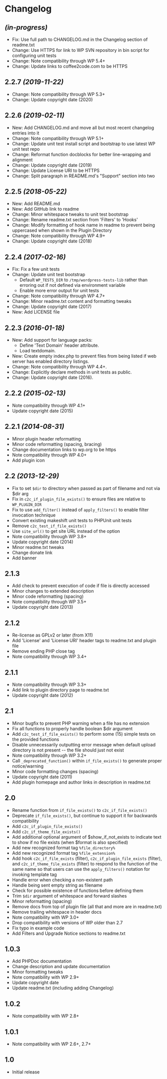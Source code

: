 # Changelog

## _(in-progress)_
* Fix: Use full path to CHANGELOG.md in the Changelog section of readme.txt
* Change: Use HTTPS for link to WP SVN repository in bin script for configuring unit tests
* Change: Note compatibility through WP 5.4+
* Change: Update links to coffee2code.com to be HTTPS

## 2.2.7 _(2019-11-22)_
* Change: Note compatibility through WP 5.3+
* Change: Update copyright date (2020)

## 2.2.6 _(2019-02-11)_
* New: Add CHANGELOG.md and move all but most recent changelog entries into it
* Change: Note compatibility through WP 5.1+
* Change: Update unit test install script and bootstrap to use latest WP unit test repo
* Change: Reformat function docblocks for better line-wrapping and alignment
* Change: Update copyright date (2019)
* Change: Update License URI to be HTTPS
* Change: Split paragraph in README.md's "Support" section into two

## 2.2.5 _(2018-05-22)_
* New: Add README.md
* New: Add GitHub link to readme
* Change: Minor whitespace tweaks to unit test bootstrap
* Change: Rename readme.txt section from 'Filters' to 'Hooks'
* Change: Modify formatting of hook name in readme to prevent being uppercased when shown in the Plugin Directory
* Change: Note compatibility through WP 4.9+
* Change: Update copyright date (2018)

## 2.2.4 _(2017-02-16)_
* Fix: Fix a few unit tests
* Change: Update unit test bootstrap
    * Default `WP_TESTS_DIR` to `/tmp/wordpress-tests-lib` rather than erroring out if not defined via environment variable
    * Enable more error output for unit tests
* Change: Note compatibility through WP 4.7+
* Change: Minor readme.txt content and formatting tweaks
* Change: Update copyright date (2017)
* New: Add LICENSE file

## 2.2.3 _(2016-01-18)_
* New: Add support for language packs:
    * Define 'Text Domain' header attribute.
    * Load textdomain.
* New: Create empty index.php to prevent files from being listed if web server has enabled directory listings.
* Change: Note compatibility through WP 4.4+.
* Change: Explicitly declare methods in unit tests as public.
* Change: Update copyright date (2016).

## 2.2.2 _(2015-02-13)_
* Note compatibility through WP 4.1+
* Update copyright date (2015)

## 2.2.1 _(2014-08-31)_
* Minor plugin header reformatting
* Minor code reformatting (spacing, bracing)
* Change documentation links to wp.org to be https
* Note compatibility through WP 4.0+
* Add plugin icon

## 2.2 _(2013-12-29)_
* Fix to set `$dir` to directory when passed as part of filename and not via $dir arg
* Fix in `c2c_if_plugin_file_exists()` to ensure files are relative to `WP_PLUGIN_DIR`
* Fix to use `add_filter()` instead of `apply_filters()` to enable filter invocation technique
* Convert existing makeshift unit tests to PHPUnit unit tests
* Remove `c2c_test_if_file_exists()`
* Use `site_url()` to get site URL instead of the option
* Note compatibility through WP 3.8+
* Update copyright date (2014)
* Minor readme.txt tweaks
* Change donate link
* Add banner

## 2.1.3
* Add check to prevent execution of code if file is directly accessed
* Minor changes to extended description
* Minor code reformatting (spacing)
* Note compatibility through WP 3.5+
* Update copyright date (2013)

## 2.1.2
* Re-license as GPLv2 or later (from X11)
* Add 'License' and 'License URI' header tags to readme.txt and plugin file
* Remove ending PHP close tag
* Note compatibility through WP 3.4+

## 2.1.1
* Note compatibility through WP 3.3+
* Add link to plugin directory page to readme.txt
* Update copyright date (2012)

## 2.1
* Minor bugfix to prevent PHP warning when a file has no extension
* Fix all functions to properly handle boolean $dir argument
* Add `c2c_test_if_file_exists()` to perform some (15) simple tests on the provided functions
* Disable unnecessarily outputting error message when default upload directory is not present -- the file should just not exist
* Note compatibility through WP 3.2+
* Call `_deprecated_function()` within `if_file_exists()` to generate proper notice/warning
* Minor code formatting changes (spacing)
* Update copyright date (2011)
* Add plugin homepage and author links in description in readme.txt

## 2.0
* Rename function from `if_file_exists()` to `c2c_if_file_exists()`
* Deprecate `if_file_exists()`, but continue to support it for backwards compatibility
* Add `c2c_if_plugin_file_exists()`
* Add `c2c_if_theme_file_exists()`
* Add additional optional argument of $show_if_not_exists to indicate text to show if no file exists (when $format is also specified)
* Add new recognized format tag `%file_directory%`
* Add new recognized format tag `%file_extension%`
* Add hook `c2c_if_file_exists` (filter), `c2c_if_plugin_file_exists` (filter), and `c2c_if_theme_file_exists` (filter) to respond to the function of the same name so that users can use the `apply_filters()` notation for invoking template tag
* Handle error when checking a non-existent path
* Handle being sent empty string as filename
* Check for possible existence of functions before defining them
* Trim `$dir` argument of whitespace and forward slashes
* Minor reformatting (spacing)
* Remove docs from top of plugin file (all that and more are in readme.txt)
* Remove trailing whitespace in header docs
* Note compatibility with WP 3.0+
* Drop compatibility with versions of WP older than 2.7
* Fix typo in example code
* Add Filters and Upgrade Notice sections to readme.txt

## 1.0.3
* Add PHPDoc documentation
* Change description and update documentation
* Minor formatting tweaks
* Note compatibility with WP 2.9+
* Update copyright date
* Update readme.txt (including adding Changelog)

## 1.0.2
* Note compatibility with WP 2.8+

## 1.0.1
* Note compatibility with WP 2.6+, 2.7+

## 1.0
* Initial release
